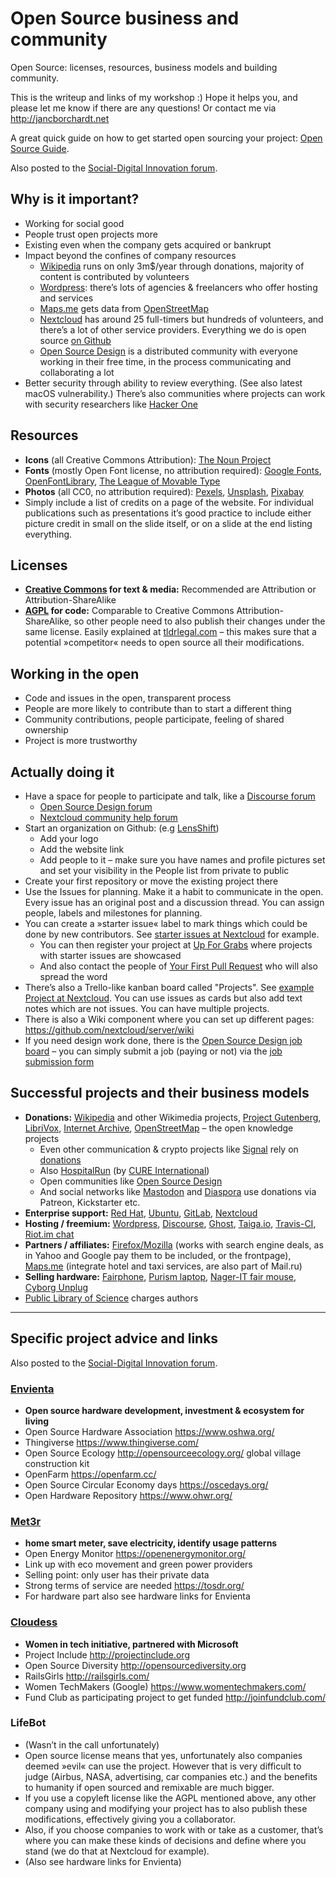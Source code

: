 # Open Source business and community

Open Source: licenses, resources, business models and building community.

This is the writeup and links of my workshop :) Hope it helps you, and please let me know if there are any questions! Or contact me via http://jancborchardt.net

A great quick guide on how to get started open sourcing your project: [Open Source Guide](https://opensource.guide/).

Also posted to the [Social-Digital Innovation forum](http://discourse.sdinnovation.org/t/open-source-licenses-resources-business-models-and-building-community/95/2).


## Why is it important?
- Working for social good
- People trust open projects more
- Existing even when the company gets acquired or bankrupt
- Impact beyond the confines of company resources
	- [Wikipedia](https://www.wikipedia.org/) runs on only 3m$/year through donations, majority of content is contributed by volunteers
	- [Wordpress](https://wordpress.com/): there’s lots of agencies & freelancers who offer hosting and services
	- [Maps.me](https://maps.me/) gets data from [OpenStreetMap](https://www.openstreetmap.org/)
	- [Nextcloud](https://nextcloud.com/) has around 25 full-timers but hundreds of volunteers, and there’s a lot of other service providers. Everything we do is open source [on Github](https://github.com/nextcloud/)
	- [Open Source Design](http://opensourcedesign.net/) is a distributed community with everyone working in their free time, in the process communicating and collaborating a lot
- Better security through ability to review everything. (See also latest macOS vulnerability.) There’s also communities where projects can work with security researchers like [Hacker One](https://www.hackerone.com)

## Resources
- **Icons** (all Creative Commons Attribution): [The Noun Project](https://thenounproject.com)
- **Fonts** (mostly Open Font license, no attribution required): [Google Fonts](https://fonts.google.com), [OpenFontLibrary](https://fontlibrary.org), [The League of Movable Type](https://theleagueofmoveabletype.com)
- **Photos** (all CC0, no attribution required): [Pexels](https://pexels.com), [Unsplash](https://unsplash.com), [Pixabay](https://pixabay.com)
- Simply include a list of credits on a page of the website. For individual publications such as presentations it’s good practice to include either picture credit in small on the slide itself, or on a slide at the end listing everything.

## Licenses
- **[Creative Commons](https://creativecommons.org/share-your-work/licensing-types-examples/licensing-examples/) for text & media:** Recommended are Attribution or Attribution-ShareAlike
- **[AGPL](https://en.wikipedia.org/wiki/Affero_General_Public_License) for code:** Comparable to Creative Commons Attribution-ShareAlike, so other people need to also publish their changes under the same license. Easily explained at [tldrlegal.com](https://tldrlegal.com/license/gnu-affero-general-public-license-v3-(agpl-3.0)) – this makes sure that a potential »competitor« needs to open source all their modifications.

## Working in the open
- Code and issues in the open, transparent process
- People are more likely to contribute than to start a different thing
- Community contributions, people participate, feeling of shared ownership
- Project is more trustworthy

## Actually doing it
- Have a space for people to participate and talk, like a [Discourse forum](https://www.discourse.org/)
	- [Open Source Design forum](https://discourse.opensourcedesign.net/)
	- [Nextcloud community help forum](https://help.nextcloud.com/categories)
- Start an organization on Github: (e.g [LensShift](https://github.com/LensShift))
	- Add your logo
	- Add the website link
	- Add people to it – make sure you have names and profile pictures set and set your visibility in the People list from private to public
- Create your first repository or move the existing project there
- Use the Issues for planning. Make it a habit to communicate in the open. Every issue has an original post and a discussion thread. You can assign people, labels and milestones for planning.
- You can create a »starter issue« label to mark things which could be done by new contributors. See [starter issues at Nextcloud](https://github.com/nextcloud/server/labels/starter%20issue) for example.
	- You can then register your project at [Up For Grabs](http://up-for-grabs.net) where projects with starter issues are showcased
	- And also contact the people of [Your First Pull Request](https://yourfirstpr.github.io) who will also spread the word
- There’s also a Trello-like kanban board called "Projects". See [example Project at Nextcloud](https://github.com/nextcloud/contacts/projects/1). You can use issues as cards but also add text notes which are not issues. You can have multiple projects.
- There is also a Wiki component where you can set up different pages: https://github.com/nextcloud/server/wiki
- If you need design work done, there is the [Open Source Design job board](http://opensourcedesign.net/jobs/) – you can simply submit a job (paying or not) via the [job submission form](http://opensourcedesign.net/jobs/job-form/)


## Successful projects and their business models
- **Donations:** [Wikipedia](https://www.wikipedia.org/) and other Wikimedia projects, [Project Gutenberg](https://www.gutenberg.org/), [LibriVox](https://librivox.org/), [Internet Archive](https://archive.org/), [OpenStreetMap](https://www.openstreetmap.org/) – the open knowledge projects
	- Even other communication & crypto projects like [Signal](https://whispersystems.org/) rely on [donations](https://freedom.press/crowdfunding/)
	- Also [HospitalRun](http://hospitalrun.io/) (by [CURE International](https://cure.org/))
	- Open communities like [Open Source Design](http://opensourcedesign.net/)
	- And social networks like [Mastodon](https://mastodon.social/) and [Diaspora](https://joindiaspora.com/) use donations via Patreon, Kickstarter etc.
- **Enterprise support:** [Red Hat](https://www.redhat.com), [Ubuntu](https://www.ubuntu.com/), [GitLab](https://about.gitlab.com/), [Nextcloud](https://nextcloud.com)
- **Hosting / freemium:** [Wordpress](https://wordpress.com/), [Discourse](https://www.discourse.org/), [Ghost](https://ghost.org/), [Taiga.io](https://taiga.io/), [Travis-CI](https://travis-ci.com/), [Riot.im chat](https://about.riot.im/)
- **Partners / affiliates:** [Firefox/Mozilla](https://www.mozilla.org) (works with search engine deals, as in Yahoo and Google pay them to be included, or the frontpage), [Maps.me](https://maps.me) (integrate hotel and taxi services, are also part of Mail.ru)
- **Selling hardware:** [Fairphone](https://www.fairphone.com/), [Purism laptop](https://puri.sm/), [Nager-IT fair mouse](https://www.nager-it.de/), [Cyborg Unplug](https://plugunplug.net/)
- [Public Library of Science](https://www.plos.org/) charges authors



---------------------------------


## Specific project advice and links

Also posted to the [Social-Digital Innovation forum](http://discourse.sdinnovation.org/t/open-source-licenses-resources-business-models-and-building-community/95/3).

### [Envienta](http://envienta.co/)
- **Open source hardware development, investment & ecosystem for living**
- Open Source Hardware Association https://www.oshwa.org/
- Thingiverse https://www.thingiverse.com/
- Open Source Ecology http://opensourceecology.org/ global village construction kit
- OpenFarm https://openfarm.cc/
- Open Source Circular Economy days https://oscedays.org/
- Open Hardware Repository https://www.ohwr.org/

### [Met3r](http://met3r.com/)
- **home smart meter, save electricity, identify usage patterns**
- Open Energy Monitor https://openenergymonitor.org/
- Link up with eco movement and green power providers
- Selling point: only user has their private data
- Strong terms of service are needed https://tosdr.org/
- For hardware part also see hardware links for Envienta

### [Cloudess](https://www.meetup.com/cloudess/)
- **Women in tech initiative, partnered with Microsoft**
- Project Include http://projectinclude.org
- Open Source Diversity http://opensourcediversity.org
- RailsGirls http://railsgirls.com/
- Women TechMakers (Google) https://www.womentechmakers.com/
- Fund Club as participating project to get funded http://joinfundclub.com/

### LifeBot
- (Wasn’t in the call unfortunately)
- Open source license means that yes, unfortunately also companies deemed »evil« can use the project. However that is very difficult to judge (Airbus, NASA, advertising, car companies etc.) and the benefits to humanity if open sourced and remixable are much bigger.
- If you use a copyleft license like the AGPL mentioned above, any other company using and  modifying your project has to also publish these modifications, effectively giving you a collaborator.
- Also, if you choose companies to work with or take as a customer, that’s where you can make these kinds of decisions and define where you stand (we do that at Nextcloud for example).
- (Also see hardware links for Envienta)

